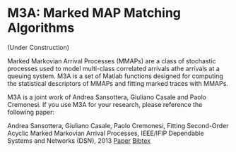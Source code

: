 M3A: Marked MAP Matching Algorithms
===

(Under Construction)

Marked Markovian Arrival Processes (MMAPs) are a class of stochastic processes
used to model multi-class correlated arrivals athe arrivals at a queuing system.
M3A is a set of Matlab functions designed for computing the statistical descriptors
of MMAPs and fitting marked traces with MMAPs.

M3A is a joint work of Andrea Sansottera, Giuliano Casale and Paolo Cremonesi.
If you use M3A for your research, please reference the following paper:

Andrea Sansottera, Giuliano Casale, Paolo Cremonesi,
Fitting Second-Order Acyclic Marked Markovian Arrival Processes,
IEEE/IFIP Dependable Systems and Networks (DSN), 2013
<a href="http://ieeexplore.ieee.org/xpl/articleDetails.jsp?tp=&arnumber=6575347">Paper</a>
<a href="http://home.deib.polimi.it/sansottera/bibtex/sansottera2013dsn.bib">Bibtex</a>

